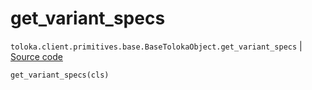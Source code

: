 # get_variant_specs
`toloka.client.primitives.base.BaseTolokaObject.get_variant_specs` | [Source code](https://github.com/Toloka/toloka-kit/blob/v1.1.0.post1/src/client/primitives/base.py#L218)

```python
get_variant_specs(cls)
```

